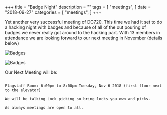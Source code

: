 +++
title = "Badge Night"
description = ""
tags = [
    "meetings",
]
date = "2018-09-27"
categories = [
    "meetings",
]
+++

Yet another very successful meeting of DC720.  This time we had it set to do a
hacking night with badges and because of all of the out pouring of badges we
never really got around to the hacking part. With 13 members in attendance we
are looking forward to our next meeting in November (details below)

![Badges](/img/IMG_1173.jpg)

![Badges](/img/IMG_1174.jpg)

Our Next Meeting will be:

```

Flagstaff Room: 6:00pm to 8:00pm Tuesday, Nov 6 2018 (first floor next to the elevator)

We will be talking Lock picking so bring locks you own and picks. 

As always meetings are open to all.
```